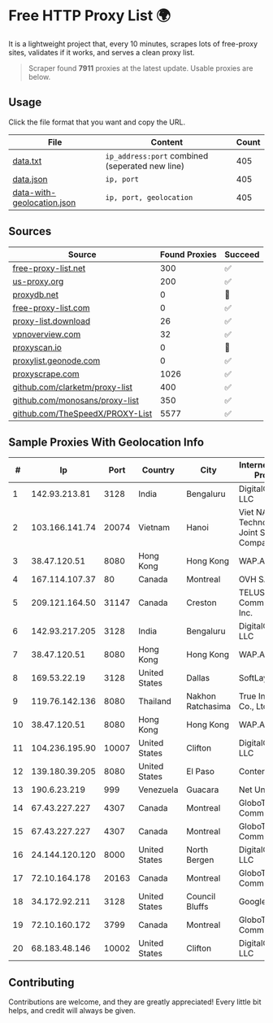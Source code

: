 
# Free HTTP Proxy List 🌍

It is a lightweight project that, every 10 minutes, scrapes lots of free-proxy sites, validates if it works, and serves a clean proxy list.


> Scraper found **7911** proxies at the latest update. Usable proxies are below.

## Usage

Click the file format that you want and copy the URL.


|File|Content|Count|
|----|-------|-----|
|[data.txt](https://raw.githubusercontent.com/themiralay/Proxy-List-World/master/data.txt)|`ip_address:port` combined (seperated new line)|405|
|[data.json](https://raw.githubusercontent.com/themiralay/Proxy-List-World/master/data.json)|`ip, port`|405|
|[data-with-geolocation.json](https://raw.githubusercontent.com/themiralay/Proxy-List-World/master/data-with-geolocation.json)|`ip, port, geolocation`|405|

## Sources

|Source|Found Proxies|Succeed|
|------|-------------|-------|
|[free-proxy-list.net](https://free-proxy-list.net)|300|✅|
|[us-proxy.org](https://www.us-proxy.org)|200|✅|
|[proxydb.net](http://proxydb.net)|0|🚫|
|[free-proxy-list.com](https://free-proxy-list.com/?page=&port=&type%5B%5D=http&type%5B%5D=https&up_time=0&search=Search)|0|✅|
|[proxy-list.download](https://www.proxy-list.download/HTTP)|26|✅|
|[vpnoverview.com](https://vpnoverview.com/privacy/anonymous-browsing/free-proxy-servers)|32|✅|
|[proxyscan.io](https://www.proxyscan.io)|0|🚫|
|[proxylist.geonode.com](https://proxylist.geonode.com/api/proxy-list?limit=300&page=1&sort_by=lastChecked&sort_type=desc&protocols=http,https)|0|✅|
|[proxyscrape.com](https://api.proxyscrape.com/v2/?request=displayproxies&protocol=http&timeout=10000&country=all&ssl=all&anonymity=all)|1026|✅|
|[github.com/clarketm/proxy-list](https://raw.githubusercontent.com/clarketm/proxy-list/master/proxy-list-raw.txt)|400|✅|
|[github.com/monosans/proxy-list](https://raw.githubusercontent.com/monosans/proxy-list/main/proxies/http.txt)|350|✅|
|[github.com/TheSpeedX/PROXY-List](https://raw.githubusercontent.com/TheSpeedX/PROXY-List/master/http.txt)|5577|✅|


## Sample Proxies With Geolocation Info

|#|Ip|Port|Country|City|Internet Service Provider|
|-|--|----|-------|----|-------------------------|
|1|142.93.213.81|3128|India|Bengaluru|DigitalOcean, LLC|
|2|103.166.141.74|20074|Vietnam|Hanoi|Viet NAM Cloud Technology Joint Stock Company|
|3|38.47.120.51|8080|Hong Kong|Hong Kong|WAP.AC LTD|
|4|167.114.107.37|80|Canada|Montreal|OVH SAS|
|5|209.121.164.50|31147|Canada|Creston|TELUS Communications Inc.|
|6|142.93.217.205|3128|India|Bengaluru|DigitalOcean, LLC|
|7|38.47.120.51|8080|Hong Kong|Hong Kong|WAP.AC LTD|
|8|169.53.22.19|3128|United States|Dallas|SoftLayer|
|9|119.76.142.136|8080|Thailand|Nakhon Ratchasima|True Internet Co., Ltd.|
|10|38.47.120.51|8080|Hong Kong|Hong Kong|WAP.AC LTD|
|11|104.236.195.90|10007|United States|Clifton|DigitalOcean, LLC|
|12|139.180.39.205|8080|United States|El Paso|Conterra|
|13|190.6.23.219|999|Venezuela|Guacara|Net Uno|
|14|67.43.227.227|4307|Canada|Montreal|GloboTech Communications|
|15|67.43.227.227|4307|Canada|Montreal|GloboTech Communications|
|16|24.144.120.120|8000|United States|North Bergen|DigitalOcean, LLC|
|17|72.10.164.178|20163|Canada|Montreal|GloboTech Communications|
|18|34.172.92.211|3128|United States|Council Bluffs|Google LLC|
|19|72.10.160.172|3799|Canada|Montreal|GloboTech Communications|
|20|68.183.48.146|10002|United States|Clifton|DigitalOcean, LLC|



## Contributing

Contributions are welcome, and they are greatly appreciated! Every
little bit helps, and credit will always be given.


